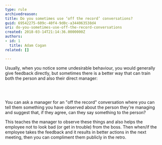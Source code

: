 ```yaml
---
type: rule
archivedreason: 
title: Do you sometimes use ‘off the record’ conversations?
guid: 69542275-609c-40f4-9d0c-a344063538d4
uri: do-you-sometimes-use-off-the-record-conversations
created: 2018-03-14T21:14:36.0000000Z
authors:
- id: 1
  title: Adam Cogan
related: []

---
```



<p>Usually, when you notice some undesirable behaviour, you would generally give feedback directly, but sometimes there is a better way that can train both the&#160;person and also their direct manager&#58;​<br></p>
<br><excerpt class='endintro'></excerpt><br>
<p>You can ask a manager for an &quot;off the record&quot; conversation where you can tell them something you have observed about the person they're managing and suggest that, if they agree, can they say something to the person?&#160;</p><p>This teaches the manager to observe these things and also helps the employee not to look bad (or get in trouble) from the boss. Then when/if the employee takes the feedback and it results in better actions in the next meeting, then you can compliment them publicly in the retro.<br></p>


